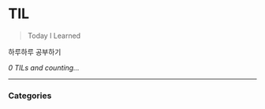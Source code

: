 # TIL
> Today I Learned

하루하루 공부하기


_0 TILs and counting..._

---

### Categories


[1]: https://simonwillison.net/2020/Apr/20/self-rewriting-readme/
[2]: https://github.com/jbranchaud/til

